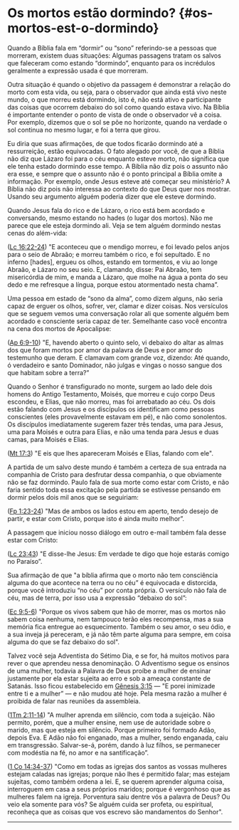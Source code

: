 # Os mortos estão dormindo? {#os-mortos-est-o-dormindo}

Quando a Bíblia fala em “dormir” ou “sono” referindo-se a pessoas que morreram, existem duas situações: Algumas passagens tratam os salvos que faleceram como estando “dormindo”, enquanto para os incrédulos geralmente a expressão usada é que morreram.

Outra situação é quando o objetivo da passagem é demonstrar a relação do morto com esta vida, ou seja, para o observador que ainda está vivo neste mundo, o que morreu está dormindo, isto é, não está ativo e participante das coisas que ocorrem debaixo do sol como quando estava vivo. Na Bíblia é importante entender o ponto de vista de onde o observador vê a coisa. Por exemplo, dizemos que o sol se põe no horizonte, quando na verdade o sol continua no mesmo lugar, e foi a terra que girou.

Eu diria que suas afirmações, de que todos ficarão dormindo até a ressurreição, estão equivocadas. O fato alegado por você, de que a Bíblia não diz que Lázaro foi para o céu enquanto esteve morto, não significa que ele tenha estado dormindo esse tempo. A Bíblia não diz pois o assunto não era esse, e sempre que o assunto não é o ponto principal a Bíblia omite a informação. Por exemplo, onde Jesus esteve até começar seu ministério? A Bíblia não diz pois não interessa ao contexto do que Deus quer nos mostrar. Usando seu argumento alguém poderia dizer que ele esteve dormindo.

Quando Jesus fala do rico e de Lázaro, o rico está bem acordado e conversando, mesmo estando no hades (o lugar dos mortos). Não me parece que ele esteja dormindo ali. Veja se tem alguém dormindo nestas cenas do além-vida:

([Lc 16:22-24](http://bibliaonline.com.br/acf/lc/16/22-24)) &quot;E aconteceu que o mendigo morreu, e foi levado pelos anjos para o seio de Abraão; e morreu também o rico, e foi sepultado. E no inferno [hades], ergueu os olhos, estando em tormentos, e viu ao longe Abraão, e Lázaro no seu seio. E, clamando, disse: Pai Abraão, tem misericórdia de mim, e manda a Lázaro, que molhe na água a ponta do seu dedo e me refresque a língua, porque estou atormentado nesta chama”.

Uma pessoa em estado de “sono da alma”, como dizem alguns, não seria capaz de erguer os olhos, sofrer, ver, clamar e dizer coisas. Nos versículos que se seguem vemos uma conversação rolar ali que somente alguém bem acordado e consciente seria capaz de ter. Semelhante caso você encontra na cena dos mortos de Apocalipse:

([Ap 6:9-10](http://bibliaonline.com.br/acf/ap/6/9-10)) &quot;E, havendo aberto o quinto selo, vi debaixo do altar as almas dos que foram mortos por amor da palavra de Deus e por amor do testemunho que deram. E clamavam com grande voz, dizendo: Até quando, ó verdadeiro e santo Dominador, não julgas e vingas o nosso sangue dos que habitam sobre a terra?”

Quando o Senhor é transfigurado no monte, surgem ao lado dele dois homens do Antigo Testamento, Moisés, que morreu e cujo corpo Deus escondeu, e Elias, que não morreu, mas foi arrebatado ao céu. Os dois estão falando com Jesus e os discípulos os identificam como pessoas conscientes (eles provavelmente estavam em pé), e não como sonolentos. Os discípulos imediatamente sugerem fazer três tendas, uma para Jesus, uma para Moisés e outra para Elias, e não uma tenda para Jesus e duas camas, para Moisés e Elias.

([Mt 17:3](http://bibliaonline.com.br/acf/mt/17/3)) &quot;E eis que lhes apareceram Moisés e Elias, falando com ele&quot;.

A partida de um salvo deste mundo é também a certeza de sua entrada na companhia de Cristo para desfrutar dessa companhia, o que obviamente não se faz dormindo. Paulo fala de sua morte como estar com Cristo, e não faria sentido toda essa excitação pela partida se estivesse pensando em dormir pelos dois mil anos que se seguiriam:

([Fp 1:23-24](http://bibliaonline.com.br/acf/fp/1/23-24)) &quot;Mas de ambos os lados estou em aperto, tendo desejo de partir, e estar com Cristo, porque isto é ainda muito melhor”.

A passagem que iniciou nosso diálogo em outro e-mail também fala desse estar com Cristo:

([Lc 23:43](http://bibliaonline.com.br/acf/lc/23/43)) &quot;E disse-lhe Jesus: Em verdade te digo que hoje estarás comigo no Paraíso”.

Sua afirmação de que &quot;a bíblia afirma que o morto não tem consciência alguma do que acontece na terra ou no céu” é equivocada e distorcida, porque você introduziu “no céu” por conta própria. O versículo não fala de céu, mas de terra, por isso usa a expressão “debaixo do sol”:

([Ec 9:5-6](http://bibliaonline.com.br/acf/ec/9/5-6)) &quot;Porque os vivos sabem que hão de morrer, mas os mortos não sabem coisa nenhuma, nem tampouco terão eles recompensa, mas a sua memória fica entregue ao esquecimento. Também o seu amor, o seu ódio, e a sua inveja já pereceram, e já não têm parte alguma para sempre, em coisa alguma do que se faz debaixo do sol&quot;.

Talvez você seja Adventista do Sétimo Dia, e se for, há muitos motivos para rever o que aprendeu nessa denominação. O Adventismo segue os ensinos de uma mulher, todavia a Palavra de Deus proíbe a mulher de ensinar justamente por ela estar sujeita ao erro e sob a ameaça constante de Satanás. Isso ficou estabelecido em [Gênesis 3:15](http://bibliaonline.com.br/acf/gn/3/15) — &quot;E porei inimizade entre ti e a mulher” — e não mudou até hoje. Pela mesma razão a mulher é proibida de falar nas reuniões da assembleia.

([1Tm 2:11-14](http://bibliaonline.com.br/acf/1tm/2/11-14)) &quot;A mulher aprenda em silêncio, com toda a sujeição. Não permito, porém, que a mulher ensine, nem use de autoridade sobre o marido, mas que esteja em silêncio. Porque primeiro foi formado Adão, depois Eva. E Adão não foi enganado, mas a mulher, sendo enganada, caiu em transgressão. Salvar-se-á, porém, dando à luz filhos, se permanecer com modéstia na fé, no amor e na santificação”.

([1 Co 14:34-37](http://bibliaonline.com.br/acf/1co/14/34-37)) &quot;Como em todas as igrejas dos santos as vossas mulheres estejam caladas nas igrejas; porque não lhes é permitido falar; mas estejam sujeitas, como também ordena a lei. E, se querem aprender alguma coisa, interroguem em casa a seus próprios maridos; porque é vergonhoso que as mulheres falem na igreja. Porventura saiu dentre vós a palavra de Deus? Ou veio ela somente para vós? Se alguém cuida ser profeta, ou espiritual, reconheça que as coisas que vos escrevo são mandamentos do Senhor&quot;.

*****